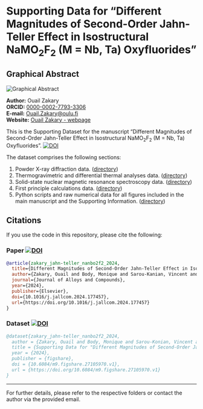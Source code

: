 # Supporting Data for “Different Magnitudes of Second-Order Jahn-Teller Effect in Isostructural NaMO<sub>2</sub>F<sub>2</sub> (M = Nb, Ta) Oxyfluorides”

## Graphical Abstract

![Graphical Abstract](./TOC_NaMO2F2.png)

**Author:** Ouail Zakary  
**ORCID:** [0000-0002-7793-3306](https://orcid.org/0000-0002-7793-3306)  
**E-mail:** [Ouail.Zakary@oulu.fi](mailto:Ouail.Zakary@oulu.fi)  
**Website:** [Ouail Zakary - webpage](https://cc.oulu.fi/~nmrwww/members/Ouail_Zakary.html)

This is the Supporting Dataset for the manuscript “Different Magnitudes of Second-Order Jahn-Teller Effect in Isostructural NaMO<sub>2</sub>F<sub>2</sub> (M = Nb, Ta) Oxyfluorides”.
[![DOI](https://img.shields.io/badge/DOI-10.1016%2Fj.jallcom.2024.177457-blue.svg)](https://doi.org/10.1016/j.jallcom.2024.177457)

The dataset comprises the following sections:

1. Powder X-ray diffraction data. ([directory](./powder_X-ray_diffraction/))
2. Thermogravimetric and differential thermal analyses data. ([directory](./TGA_DTA/))
3. Solid-state nuclear magnetic resonance spectroscopy data. ([directory](./ssNMR_spectra_exp_&_fit/))
4. First principle calculations data. ([directory](./first_principle_calculations/))
5. Python scripts and raw numerical data for all figures included in the main manuscript and the Supporting Information. ([directory](./figures/))

## Citations

If you use the code in this repository, please cite the following:

### Paper [![DOI](https://img.shields.io/badge/DOI-10.1016%2Fj.jallcom.2024.177457-blue.svg)](https://doi.org/10.1016/j.jallcom.2024.177457)

```bibtex
@article{zakary_jahn-teller_nanbo2f2_2024,
  title={Different Magnitudes of Second-Order Jahn-Teller Effect in Isostructural NaMO$_2$F$_2$ (M = Nb, Ta) Oxyfluorides},
  author={Zakary, Ouail and Body, Monique and Sarou-Kanian, Vincent and Arnaud, Brice and Corbel, Gwenaël and Legein, Christophe},
  journal={Journal of Alloys and Compounds},
  year={2024},
  publisher={Elsevier},
  doi={10.1016/j.jallcom.2024.177457},
  url={https://doi.org/10.1016/j.jallcom.2024.177457}
}
```

### Dataset [![DOI](https://img.shields.io/badge/DOI-10.6084%2Fm9.figshare.27105970.v1-red.svg)](https://doi.org/10.6084/m9.figshare.27105970.v1)

```bibtex
@dataset{zakary_jahn-teller_nanbo2f2_2024,
  author = {Zakary, Ouail and Body, Monique and Sarou-Konian, Vincent and Arnaud, Brice and Corbel, Gwenaël and Legein, Christophe},
  title = {Supporting Data for "Different Magnitudes of Second-Order Jahn-Teller Effect in Isostructural NaMO$_2$F$_2$ (M = Nb, Ta) Oxyfluorides"},
  year = {2024},
  publisher = {figshare},
  doi = {10.6084/m9.figshare.27105970.v1},
  url = {https://doi.org/10.6084/m9.figshare.27105970.v1}
}
```

---

For further details, please refer to the respective folders or contact the author via the provided email.
